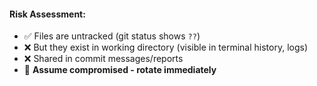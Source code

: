 #### Risk Assessment:
- ✅ Files are untracked (git status shows `??`)
- ❌ But they exist in working directory (visible in terminal history, logs)
- ❌ Shared in commit messages/reports
- 🚨 **Assume compromised - rotate immediately**
